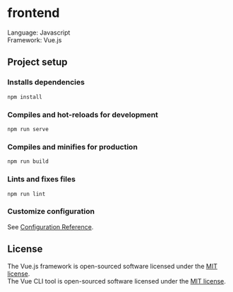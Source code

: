 # frontend

Language: Javascript  
Framework: Vue.js

## Project setup
### Installs dependencies
```
npm install
```

### Compiles and hot-reloads for development
```
npm run serve
```

### Compiles and minifies for production
```
npm run build
```

### Lints and fixes files
```
npm run lint
```

### Customize configuration
See [Configuration Reference](https://cli.vuejs.org/config/).

## License

The Vue.js framework is open-sourced software licensed under the [MIT license](https://opensource.org/licenses/MIT).  
The Vue CLI tool is open-sourced software licensed under the [MIT license](https://opensource.org/licenses/MIT).
